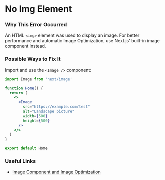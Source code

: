 # No Img Element

### Why This Error Occurred

An HTML `<img>` element was used to display an image. For better performance and automatic Image Optimization, use Next.js' built-in image component instead.

### Possible Ways to Fix It

Import and use the `<Image />` component:

```jsx
import Image from 'next/image'

function Home() {
  return (
    <>
      <Image
        src="https://example.com/test"
        alt="Landscape picture"
        width={500}
        height={500}
      />
    </>
  )
}

export default Home
```

### Useful Links

- [Image Component and Image Optimization](https://nextjs.org/docs/basic-features/image-optimization)
